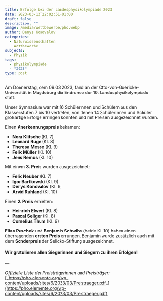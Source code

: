 ```yaml
---
title: Erfolge bei der Landesphysikolympiade 2023
date: 2023-03-13T22:02:51+01:00
draft: false
description: ""
image: /media/wettbewerbe/pho.webp
author: Denys Konovalov
categories:
  - Naturwissenschaften
  - Wettbewerbe
subjects:
  - Physik
tags:
  - physikolympiade
  - "2023"
type: post
---
```

Am Donnerstag, dem 09.03.2023, fand an der Otto-von-Guericke-Universität in Magdeburg die Endrunde der 19. Landesphysikolympiade statt.

Unser Gymnasium war mit 16 Schülerinnen und Schülern aus den Klassenstufen 7 bis 10 vertreten, von denen 14 Schülerinnen und Schüler großartige Erfolge erringen konnten und mit Preisen ausgezeichnet wurden.

Einen **Anerkennungspreis** bekamen:

- **Nora Klitsche** (Kl. 7)
- **Leonard Ruge** (Kl. 8)
- **Theresa Messe** (Kl. 9)
- **Felix Müller** (Kl. 10)
- **Jens Remus** (Kl. 10)

Mit einem **3. Preis** wurden ausgezeichnet:

- **Felix Neuber** (Kl. 7)
- **Igor Bartkowski** (Kl. 9)
- **Denys Konovalov** (Kl. 9)
- **Arvid Ruhland** (Kl. 10)

Einen **2. Preis** erhielten:

- **Heinrich Elwert** (Kl. 8)
- **Pascal Seliger** (Kl. 8)
- **Cornelius Thum** (Kl. 9)

**Elias Peschek** und **Benjamin Schwibs** (beide Kl. 10) haben einen überragenden **ersten Preis** errungen. Benjamin wurde zusätzlich auch mit dem **Sonderpreis** der Selicko-Stiftung ausgezeichnet.

#### **Wir gratulieren allen Siegerinnen und Siegern zu ihren Erfolgen!**

—

_Offizielle Liste der Preisträgerinnen und Preisträger:_ [_https://pho.elemente.org/wp-content/uploads/sites/6/2023/03/Preistraeger.pdf_](https://pho.elemente.org/wp-content/uploads/sites/6/2023/03/Preistraeger.pdf)





